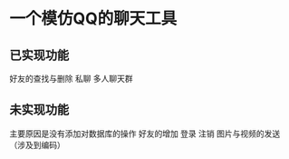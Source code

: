 # 一个模仿QQ的聊天工具
## 已实现功能
  好友的查找与删除
  私聊
  多人聊天群
## 未实现功能
主要原因是没有添加对数据库的操作
  好友的增加
  登录
  注销
  图片与视频的发送（涉及到编码）
